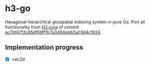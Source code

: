 # h3-go

Hexagonal hierarchical geospatial indexing system in pure Go. Port all functionality from [H3 core](https://github.com/uber/h3) of commit [ac7bf47f2c85df59ff1b7a3494eb82a03d4c1924](https://github.com/uber/h3/tree/ac7bf47f2c85df59ff1b7a3494eb82a03d4c1924).

## Implementation progress

- [X] vec2d